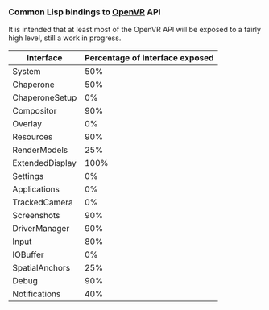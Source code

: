 ### Common Lisp bindings to [OpenVR](https://github.com/ValveSoftware/openvr/) API

It is intended that at least most of the OpenVR API will be exposed to a fairly high level, still a work in progress.

Interface | Percentage of interface exposed
--- | ---
System | 50%
Chaperone | 50%
ChaperoneSetup | 0%
Compositor | 90%
Overlay | 0%
Resources | 90%
RenderModels | 25% 
ExtendedDisplay | 100%
Settings | 0%
Applications | 0%
TrackedCamera | 0%
Screenshots | 90%
DriverManager | 90%
Input | 80%
IOBuffer | 0%
SpatialAnchors | 25%
Debug | 90%
Notifications | 40%
